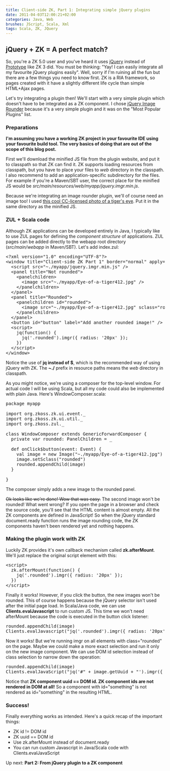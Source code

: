 ```yaml
---
title: Client-side ZK, Part 1: Integrating simple jQuery plugins
date: 2011-04-03T12:00:21+02:00
categories: Java, Web
brushes: JScript, Scala, Xml
tags: Scala, ZK, JQuery
---
```


## jQuery + ZK = A perfect match?

So, you're a ZK 5.0 user and you've heard it uses [jQuery](http://www.jquery.com/) instead of [Prototype](http://www.prototypejs.org/) like ZK 3 did. You must be thinking: "Yay! I can easily integrate all my favourite jQuery plugins easily". Well, sorry if I'm ruining all the fun but there are a few things you need to know first. ZK is a RIA framework, so pages created with it have a slightly different life cycle than simple HTML+Ajax pages.

Let's try integrating a plugin then! We'll start with a very simple plugin which doesn't have to be integrated as a ZK component. I chose [jQuery Image Rounder](http://www.steamdev.com/imgr/) because it's a very simple plugin and it was on the "Most Popular Plugins" list.

### Preparations

**I'm assuming you have a working ZK project in your favourite IDE using your favourite build tool. The very basics of doing that are out of the scope of this blog post.**

First we'll download the minified JS file from the plugin website, and put it to classpath so that ZK can find it. ZK supports loading resources from classpath, but you have to place your files to _web_ directory in the classpath. I also recommend to add an application-specific subdirectory for the files. For example if you're a Maven/SBT user, the correct place for the minified JS would be _src/main/resources/web/myapp/jquery.imgr.min.js_.

Because we're integrating an image rounder plugin, we'll of course need an image too! I used [this cool CC-licensed photo of a tiger's eye](http://www.4freephotos.com/Eye_of_a_tiger-limage-cf588d8583db5bc2f8e049d5abb8891b.html). Put it in the same directory as the minified JS.

### ZUL + Scala code

Although ZK applications can be developed entirely in Java, I typically like to use ZUL pages for defining the _component structure_ of applications. ZUL pages can be added directly to the webapp root directory (_src/main/webapp_ in Maven/SBT). Let's add index.zul:

<pre class="brush: xml">
&lt;?xml version="1.0" encoding="UTF-8"?&gt;
&lt;window title="Client-side ZK Part 1" border="normal" apply="myapp.WindowComposer"&gt;
  &lt;script src="~./myapp/jquery.imgr.min.js" /&gt;
  &lt;panel title="Not rounded"&gt;
    &lt;panelchildren&gt;
      &lt;image src="~./myapp/Eye-of-a-tiger412.jpg" /&gt;
    &lt;/panelchildren&gt;
  &lt;/panel&gt;
  &lt;panel title="Rounded"&gt;
    &lt;panelchildren id="rounded"&gt;
      &lt;image src="~./myapp/Eye-of-a-tiger412.jpg" sclass="rounded" /&gt;
    &lt;/panelchildren&gt;
  &lt;/panel&gt;
  &lt;button id="button" label="Add another rounded image!" /&gt;
  &lt;script&gt;
    jq(function() {
      jq('.rounded').imgr({ radius: '20px' });
    })
  &lt;/script&gt;
&lt;/window&gt;
</pre>

Notice the use of **jq instead of $**, which is the recommended way of using jQuery with ZK. The **~./** prefix in resource paths means the _web_ directory in classpath.

As you might notice, we're using a composer for the top-level window. For actual code I will be using Scala, but all my code could also be implemented with plain Java. Here's WindowComposer.scala:

<pre class="brush: scala">
package myapp

import org.zkoss.zk.ui.event._
import org.zkoss.zk.ui.util._
import org.zkoss.zul._

class WindowComposer extends GenericForwardComposer {
  private var rounded: PanelChildren = _

  def onClick$button(event: Event) {
    val image = new Image("~./myapp/Eye-of-a-tiger412.jpg")
    image.setSclass("rounded")
    rounded.appendChild(image)
  }

}
</pre>

The composer simply adds a new image to the rounded panel.

<del>Ok looks like we're done! Wow that was easy.</del> The second image won't be rounded! What went wrong? If you open the page in a browser and check the source code, you'll see that the HTML content is almost empty. All the ZK components are defined in JavaScript! So when the jQuery standard document.ready function runs the image rounding code, the ZK components haven't been rendered yet and nothing happens.

### Making the plugin work with ZK

Luckily ZK provides it's own callback mechanism called **zk.afterMount**. We'll just replace the original script element with this:

<pre class="brush: js">
&lt;script&gt;
  zk.afterMount(function() {
    jq('.rounded').imgr({ radius: '20px' });
  })
&lt;/script&gt;
</pre>

Finally it works! However, if you click the button, the new images won't be rounded. This of course happens because the jQuery selector isn't used after the initial page load. In Scala/Java code, we can use **Clients.evalJavascript** to run custom JS. This time we won't need afterMount because the code is executed in the button click listener:

<pre class="brush: scala">
rounded.appendChild(image)
Clients.evalJavascript("jq('.rounded').imgr({ radius: '20px' })")
</pre>

Now it works! But we're running imgr on all elements with class="rounded" on the page. Maybe we could make a more exact selection and run it only on the new image component. We can use DOM id selection instead of class selection to narrow down the operation:

<pre class="brush: scala">
rounded.appendChild(image)
Clients.evalJavaScript("jq('#" + image.getUuid + "').imgr({ radius: '20px' })")
</pre>

Notice that **ZK component uuid == DOM id. ZK component ids are not rendered in DOM at all!** So a component with id="something" is not rendered as id="something" in the resulting HTML.

### Success!

Finally everything works as intended. Here's a quick recap of the important things:

*   ZK id != DOM id
*   ZK uuid == DOM id
*   Use zk.afterMount instead of document.ready
*   You can run custom Javascript in Java/Scala code with Clients.evalJavaScript

Up next: **Part 2: From jQuery plugin to a ZK component**
